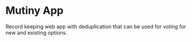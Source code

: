 # Mutiny App
Record keeping web app with deduplication that can be used for voting for new and existing options.

